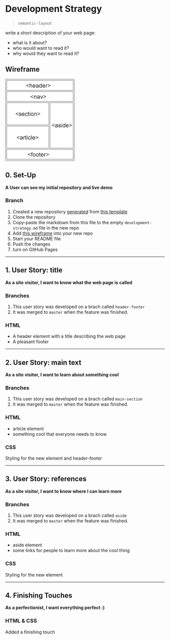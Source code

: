 # Development Strategy

> `semantic-layout`

write a short description of your web page:

- what is it about?
- who would want to read it?
- why would they want to read it?

## Wireframe

![wireframe](./wireframe.gif)

## 0. Set-Up

__A User can see my initial repository and live demo__

### Branch

1. Created a new repository [generated](https://github.blog/2019-06-06-generate-new-repositories-with-repository-templates/) from [this template](https://github.com/hackyourfuturebelgium/w3-validation-template)
1. Clone the repository
1. Copy-paste the markdown from this file to the empty `development-strategy.md` file in the new repo
1. Add [this wireframe](./wireframe.gif) into your new repo
1. Start your README file
1. Push the changes
1. turn on GitHub Pages

---

## 1. User Story: title

__As a site visitor, I want to know what the web page is called__

### Branches

1. This user story was developed on a brach called `header-footer`
1. It was merged to `master` when the feature was finished.

### HTML

- A header element with a title describing the web page
- A pleasant footer

---


## 2. User Story: main text

__As a site visitor, I want to learn about something cool__

### Branches

1. This user story was developed on a brach called `main-section`
1. It was merged to `master` when the feature was finished.

### HTML

- article element
- something cool that everyone needs to know

### CSS

Styling for the new element and header-footer

---

## 3. User Story: references

__As a site visitor, I want to know where I can learn more__

### Branches

1. This user story was developed on a brach called `aside`
1. It was merged to `master` when the feature was finished.

### HTML

- aside element
- some links for people to learn more about the cool thing

### CSS

Styling for the new element

---

## 4. Finishing Touches

__As a perfectionist, I want everything perfect :)__

### HTML & CSS

Added a finishing touch 